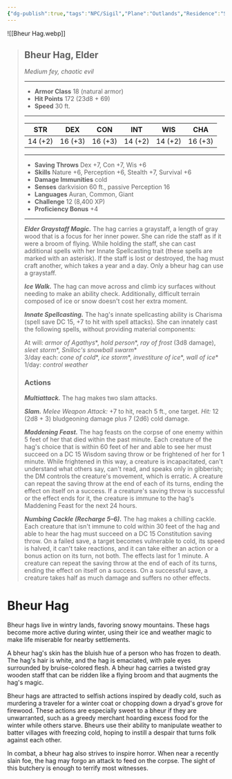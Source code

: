 ```yaml
---
{"dg-publish":true,"tags":"NPC/Sigil","Plane":"Outlands","Residence":"Sigil","permalink":"/npc/council-of-concordance/ursula-mortem/","dgHomeLink":true,"dgPassFrontmatter":true}
---
```


![[Bheur Hag.webp]]
>## Bheur Hag, Elder
>*Medium fey, chaotic evil*
>___
>- **Armor Class** 18 (natural armor)
>- **Hit Points** 172 (23d8 + 69)
>- **Speed** 30 ft.
>___
>|STR|DEX|CON|INT|WIS|CHA|
>|:---:|:---:|:---:|:---:|:---:|:---:|
>|14 (+2)|16 (+3)|16 (+3)|14 (+2)|14 (+2)|16 (+3)|
>___
>- **Saving Throws** Dex +7, Con +7, Wis +6
>- **Skills** Nature +6, Perception +6, Stealth +7, Survival +6
>- **Damage Immunities** cold
>- **Senses** darkvision 60 ft., passive Perception 16
>- **Languages** Auran, Common, Giant
>- **Challenge** 12 (8,400 XP)
>- **Proficiency Bonus** +4
>___
>***Elder Graystaff Magic.*** The hag carries a graystaff, a length of gray wood that is a focus for her inner power. She can ride the staff as if it were a broom of flying. While holding the staff, she can cast additional spells with her Innate Spellcasting trait (these spells are marked with an asterisk). If the staff is lost or destroyed, the hag must craft another, which takes a year and a day. Only a bheur hag can use a graystaff.  
>
>***Ice Walk.*** The hag can move across and climb icy surfaces without needing to make an ability check. Additionally, difficult terrain composed of ice or snow doesn't cost her extra moment.  
>
>***Innate Spellcasting.*** The hag's innate spellcasting ability is Charisma (spell save DC 15, +7 to hit with spell attacks). She can innately cast the following spells, without providing material components:  
>
>At will: *armor of Agathys**, *hold person**, *ray of frost* (3d8 damage), *sleet storm**, *Snilloc's snowball swarm**  
>3/day each: *cone of cold**, *ice storm**, *investiture of ice**, *wall of ice**  
>1/day: *control weather*  
>
>### Actions
>***Multiattack.*** The hag makes two slam attacks.  
>
>***Slam.*** *Melee Weapon Attack:* +7 to hit, reach 5 ft., one target. *Hit:* 12 (2d8 + 3) bludgeoning damage plus 7 (2d6) cold damage.  
>
>***Maddening Feast.*** The hag feasts on the corpse of one enemy within 5 feet of her that died within the past minute. Each creature of the hag's choice that is within 60 feet of her and able to see her must succeed on a DC 15 Wisdom saving throw or be frightened of her for 1 minute. While frightened in this way, a creature is incapacitated, can't understand what others say, can't read, and speaks only in gibberish; the DM controls the creature's movement, which is erratic. A creature can repeat the saving throw at the end of each of its turns, ending the effect on itself on a success. If a creature's saving throw is successful or the effect ends for it, the creature is immune to the hag's Maddening Feast for the next 24 hours.  
>
>***Numbing Cackle (Recharge 5–6).*** The hag makes a chilling cackle. Each creature that isn't immune to cold within 30 feet of the hag and able to hear the hag must succeed on a DC 15 Constitution saving throw. On a failed save, a target becomes vulnerable to cold, its speed is halved, it can't take reactions, and it can take either an action or a bonus action on its turn, not both. The effects last for 1 minute. A creature can repeat the saving throw at the end of each of its turns, ending the effect on itself on a success. On a successful save, a creature takes half as much damage and suffers no other effects.

# Bheur Hag
Bheur hags live in wintry lands, favoring snowy mountains. These hags become more active during winter, using their ice and weather magic to make life miserable for nearby settlements.

A bheur hag's skin has the bluish hue of a person who has frozen to death. The hag's hair is white, and the hag is emaciated, with pale eyes surrounded by bruise-colored flesh. A bheur hag carries a twisted gray wooden staff that can be ridden like a flying broom and that augments the hag's magic.

Bheur hags are attracted to selfish actions inspired by deadly cold, such as murdering a traveler for a winter coat or chopping down a dryad's grove for firewood. These actions are especially sweet to a bheur if they are unwarranted, such as a greedy merchant hoarding excess food for the winter while others starve. Bheurs use their ability to manipulate weather to batter villages with freezing cold, hoping to instill a despair that turns folk against each other.

In combat, a bheur hag also strives to inspire horror. When near a recently slain foe, the hag may forgo an attack to feed on the corpse. The sight of this butchery is enough to terrify most witnesses.